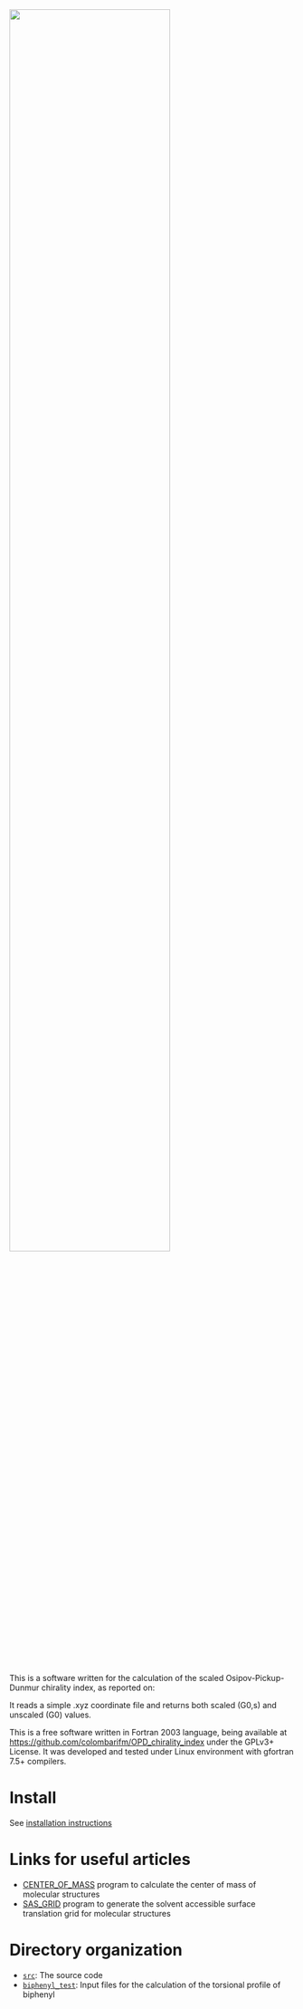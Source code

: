 <img src="https://github.com/colombarifm/themis/blob/master/biphenyl_test/OPD_biphenyl.png" width="75%" height="75%">

<br />

This is a software written for the calculation of the scaled Osipov-Pickup-Dunmur
chirality index, as reported on:

It reads a simple .xyz coordinate file and returns both scaled (G0,s) and unscaled
(G0) values.

This is a free software written in Fortran 2003 language, being available at
https://github.com/colombarifm/OPD_chirality_index under the GPLv3+ License. 
It was developed and tested under Linux environment with gfortran 7.5+ compilers.  

# Install

See [installation instructions](./INSTALL.md)  

# Links for useful articles

* [CENTER_OF_MASS](https://github.com/colombarifm/center_of_mass) program to calculate the center of mass of molecular structures
* [SAS_GRID](https://github.com/colombarifm/sas_grid) program to generate the solvent accessible surface translation grid for molecular structures

# Directory organization

* [`src`](./src): The source code
* [`biphenyl_test`](./biphenyl_test): Input files for the calculation of the torsional profile of biphenyl

